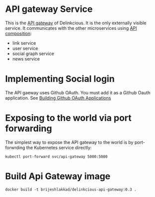 # API gateway Service

This is the [API gateway](https://microservices.io/patterns/apigateway.html) of Delinkcious. It is the only externally visible service.
It communicates with the other microservices using [API composition](https://microservices.io/patterns/data/api-composition.html):
- link service
- user service
- social graph service
- news service


# Implementing Social login

The API gaeway uses Github OAuth. You must add it as a Github Oauth application. See [Building Github OAuth Applications](https://developer.github.com/apps/building-oauth-apps/)


# Exposing to the world via port forwarding

The simplest way to expose the API gateway to the world is by port-forwrding the Kubernetes service directly:

```
kubectl port-forward svc/api-gateway 5000:5000
```

# Build Api Gateway image
```
docker build -t brijeshlakkad/delinkcious-api-gateway:0.3 .
```






